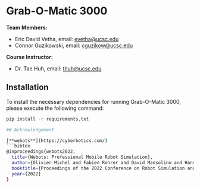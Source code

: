 # Grab-O-Matic 3000

**Team Members:**
- Eric David Vetha, email: evetha@ucsc.edu
- Connor Guzikowski, email: cguzikow@ucsc.edu

**Course Instructor:**
- Dr. Tae Huh, email: thuh@ucsc.edu

## Installation

To install the necessary dependencies for running Grab-O-Matic 3000, please execute the following command:

```bash
pip install -r requirements.txt

## Acknowledgement

[**webots**](https://cyberbotics.com/)
```bibtex
@inproceedings{webots2022,
  title={Webots: Professional Mobile Robot Simulation},
  author={Olivier Michel and Fabien Rohrer and David Mansolino and Hans W. Guesgen},
  booktitle={Proceedings of the 2022 Conference on Robot Simulation and Synthesis (RoSS)},
  year={2022}
}

```
